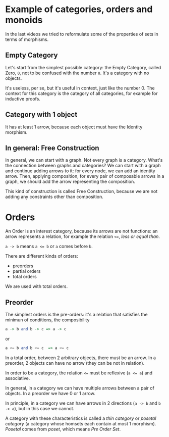 Example of categories, orders and monoids
=========================================

In the last videos we tried to reformulate some of the properties of sets in terms of morphisms.

## Empty Category
Let's start from the simplest possible category: the Empty Category, called Zero, `0`, not to be confused with the number `0`. It's a category with no objects.

It's useless, per se, but it's useful in context, just like the number 0. The context for this category is the category of all categories, for example for inductive proofs.

## Category with 1 object
It has at least 1 arrow, because each object must have the Identity morphism.

## In general: Free Construction
In general, we can start with a graph. Not every graph is a category. What's the connection between graphs and categories? We can start with a graph and continue adding arrows to it: for every node, we can add an identity arrow. Then, applying composition, for every pair of composable arrows in a graph, we should add the arrow representing the composition.

This kind of construction is called Free Construction, because we are not adding any constraints other than composition.

# Orders
An Order is an interest category, because its arrows are not functions: an arrow represents a relation, for example the relation `<=`, *less or equal than*.

`a -> b` means `a <= b` or `a` comes before `b`.

There are different kinds of orders:

* preorders
* partial orders
* total orders

We are used with total orders.

## Preorder
The simplest orders is the pre-orders: it's a relation that satisfies the minimun of conditions, the composibility

```haskell
a -> b and b -> c => a -> c
```

or

```haskell
a <= b and b <= c  => a <= c
```

In a total order, between 2 arbitrary objects, there must be an arrow. In a preorder, 2 objects can have no arrow (they can be not in relation).

In order to be a category, the relation `<=` must be reflexive (`a <= a`) and associative.

In general, in a category we can have multiple arrows between a pair of objects. In a preorder we have 0 or 1 arrow.

In principle, in a category we can have arrows in 2 directions (`a -> b` and `b -> a`), but in this case we cannot.

A category with these characteristics is called a *thin category* or *posetal category* (a category whose homsets each contain at most 1 morphism). *Posetal* comes from *poset*, which means *Pre Order Set*.




